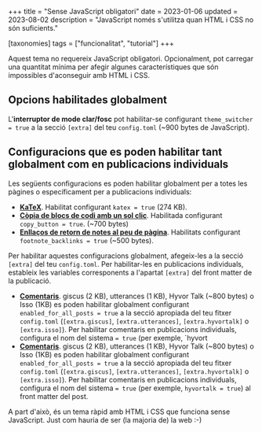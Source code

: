 +++
title = "Sense JavaScript obligatori"
date = 2023-01-06
updated = 2023-08-02
description = "JavaScript només s'utilitza quan HTML i CSS no són suficients."

[taxonomies]
tags = ["funcionalitat", "tutorial"]
+++

Aquest tema no requereix JavaScript obligatori. Opcionalment, pot carregar una quantitat mínima per afegir algunes característiques que són impossibles d'aconseguir amb HTML i CSS.

## Opcions habilitades globalment

L'**interruptor de mode clar/fosc** pot habilitar-se configurant `theme_switcher = true` a la secció `[extra]` del teu `config.toml` (~900 bytes de JavaScript).

## Configuracions que es poden habilitar tant globalment com en publicacions individuals

Les següents configuracions es poden habilitar globalment per a totes les pàgines o específicament per a publicacions individuals:

- [**KaTeX**](@/blog/markdown.ca.md#katex). Habilitat configurant `katex = true` (274 KB).
- [**Còpia de blocs de codi amb un sol clic**](@/blog/markdown.ca.md#bloc-de-codi). Habilitada configurant `copy_button = true`. (~700 bytes)
- [**Enllaços de retorn de notes al peu de pàgina**](@/blog/markdown.ca.md#1). Habilitats configurant `footnote_backlinks = true` (~500 bytes).

Per habilitar aquestes configuracions globalment, afegeix-les a la secció `[extra]` del teu `config.toml`. Per habilitar-les en publicacions individuals, estableix les variables corresponents a l'apartat `[extra]` del front matter de la publicació.

- [**Comentaris**](@/blog/comments.ca.md). giscus (2 KB), utterances (1 KB), Hyvor Talk (~800 bytes) o Isso (1KB) es poden habilitar globalment configurant `enabled_for_all_posts = true` a la secció apropiada del teu fitxer `config.toml` (`[extra.giscus]`, `[extra.utterances]`, `[extra.hyvortalk]` o `[extra.isso]`). Per habilitar comentaris en publicacions individuals, configura el nom del sistema `= true` (per exemple, `hyvort
- [**Comentaris**](@/blog/comments.ca.md). giscus (2 KB), utterances (1 KB), Hyvor Talk (~800 bytes) o Isso (1KB) es poden habilitar globalment configurant `enabled_for_all_posts = true` a la secció apropiada del teu fitxer `config.toml` (`[extra.giscus]`, `[extra.utterances]`, `[extra.hyvortalk]` o `[extra.isso]`). Per habilitar comentaris en publicacions individuals, configura el nom del sistema `= true` (per exemple, `hyvortalk = true`) al front matter del post.

A part d'això, és un tema ràpid amb HTML i CSS que funciona sense JavaScript. Just com hauria de ser (la majoria de) la web :-)
